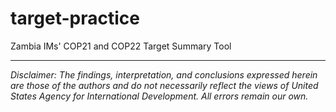 # target-practice
Zambia IMs' COP21 and COP22 Target Summary Tool

---

*Disclaimer: The findings, interpretation, and conclusions expressed herein are those of the authors and do not necessarily reflect the views of United States Agency for International Development. All errors remain our own.*